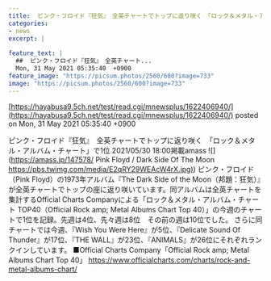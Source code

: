 ```yaml
---
title:  ピンク・フロイド『狂気』　全英チャートでトップに返り咲く　「ロック＆メタル・アルバム・チャート」で1位  
categories:
- news
excerpt: |
  
feature_text: |
  ##  ピンク・フロイド『狂気』　全英チャート...
  Mon, 31 May 2021 05:35:40  +0900
feature_image: "https://picsum.photos/2560/600?image=733"
image: "https://picsum.photos/2560/600?image=733"
---
```


[https://hayabusa9.5ch.net/test/read.cgi/mnewsplus/1622406940/](https://hayabusa9.5ch.net/test/read.cgi/mnewsplus/1622406940/)
posted on Mon, 31 May 2021 05:35:40  +0900

<!--more-->

ピンク・フロイド『狂気』　全英チャートでトップに返り咲く　「ロック＆メタル・アルバム・チャート」で1位 2021/05/30 18:00掲載amass ![](https://amass.jp/147578/ Pink Floyd / Dark Side Of The Moon [https://pbs.twimg.com/media/E2qRY29WEAcW4rX.jpg)](https://pbs.twimg.com/media/E2qRY29WEAcW4rX.jpg)) ピンク・フロイド（Pink Floyd）の1973年アルバム『The Dark Side of the Moon（邦題：狂気）』が全英チャートでトップの座に返り咲いています。同アルバムは全英チャートを集計するOfficial Charts Companyによる「ロック＆メタル・アルバム・チャート TOP40（Official Rock amp; Metal Albums Chart Top 40）」の今週のチャートで1位を記録。先週は4位、先々週は8位　その前の週は10位でした。 さらに同チャートでは今週、『Wish You Were Here』が5位、『Delicate Sound Of Thunder』が17位、『THE WALL』が23位、『ANIMALS』が26位にそれぞれランクインしています。 ■Official Charts Company「Official Rock amp; Metal Albums Chart Top 40」 https://www.officialcharts.com/charts/rock-and-metal-albums-chart/
